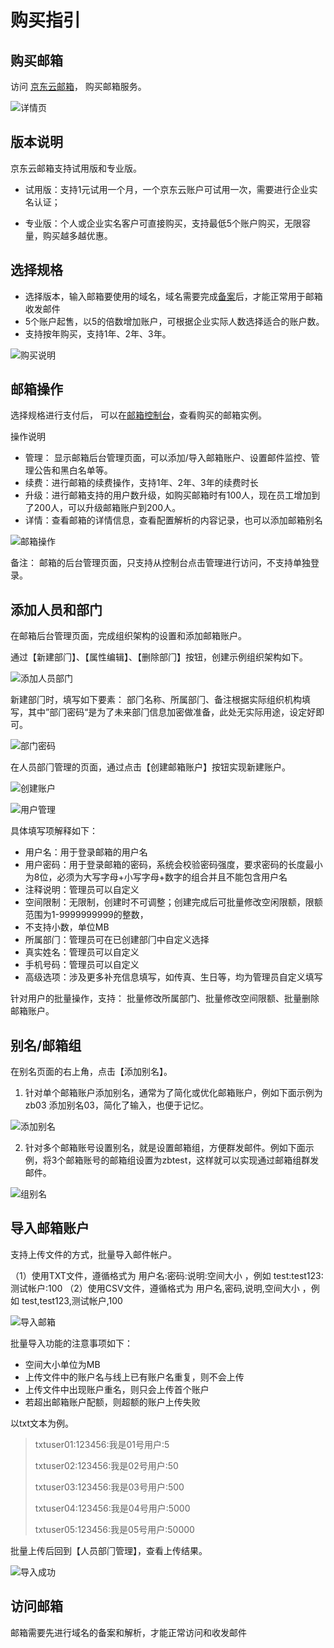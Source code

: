# 购买指引

## 购买邮箱
访问 [京东云邮箱](https://www.jdcloud.com/cn/products/jdcloudmail)， 购买邮箱服务。


![详情页](https://img1.jcloudcs.com/image/step/1.png)


## 版本说明

京东云邮箱支持试用版和专业版。

- 试用版：支持1元试用一个月，一个京东云账户可试用一次，需要进行企业实名认证；

- 专业版：个人或企业实名客户可直接购买，支持最低5个账户购买，无限容量，购买越多越优惠。


## 选择规格

- 选择版本，输入邮箱要使用的域名，域名需要完成[备案](https://record-console.jdcloud.com/)后，才能正常用于邮箱收发邮件
- 5个账户起售，以5的倍数增加账户，可根据企业实际人数选择适合的账户数。
- 支持按年购买，支持1年、2年、3年。

![购买说明](https://img1.jcloudcs.com/cn/image/jdcloud-mail/%E9%82%AE%E4%BB%B6%E8%B4%AD%E4%B9%B0%E9%A1%B5.png)


## 邮箱操作

选择规格进行支付后， 可以在[邮箱控制台](https://jdcloud-mail-console.jdcloud.com/list)，查看购买的邮箱实例。

操作说明
- 管理： 显示邮箱后台管理页面，可以添加/导入邮箱账户、设置邮件监控、管理公告和黑白名单等。
- 续费：进行邮箱的续费操作，支持1年、2年、3年的续费时长
- 升级：进行邮箱支持的用户数升级，如购买邮箱时有100人，现在员工增加到了200人，可以升级邮箱账户到200人。
- 详情：查看邮箱的详情信息，查看配置解析的内容记录，也可以添加邮箱别名


![邮箱操作](https://img1.jcloudcs.com/image/step/3.png)


备注： 邮箱的后台管理页面，只支持从控制台点击管理进行访问，不支持单独登录。


## 添加人员和部门

在邮箱后台管理页面，完成组织架构的设置和添加邮箱账户。

通过【新建部⻔】、【属性编辑】、【删除部⻔】按钮，创建示例组织架构如下。


![添加人员部门](https://img1.jcloudcs.com/image/step/15.png)


新建部⻔时，填写如下要素：
部⻔名称、所属部⻔、备注根据实际组织机构填写，其中”部⻔密码“是为了未来部⻔信息加密做准备，此处⽆实际⽤途，设定好即可。

![部门密码](https://img1.jcloudcs.com/image/step/16.png)


在⼈员部⻔管理的⻚⾯，通过点击【创建邮箱账户】按钮实现新建账户。


![创建账户](https://img1.jcloudcs.com/image/step/14.png)

![用户管理](https://img1.jcloudcs.com/image/step/17.png)

具体填写项解释如下：
- ⽤户名：⽤于登录邮箱的⽤户名
- ⽤户密码：⽤于登录邮箱的密码，系统会校验密码强度，要求密码的⻓度最⼩为8位，必须为⼤写字⺟+⼩写字⺟+数字的组合并且不能包含⽤户名
- 注释说明：管理员可以⾃定义
- 空间限制：⽆限制，创建时不可调整；创建完成后可批量修改空闲限额，限额范围为1-9999999999的整数，
- 不⽀持⼩数，单位MB
- 所属部⻔：管理员可在已创建部⻔中⾃定义选择
- 真实姓名：管理员可以⾃定义
- ⼿机号码：管理员可以⾃定义
- ⾼级选项：涉及更多补充信息填写，如传真、⽣⽇等，均为管理员⾃定义填写

针对用户的批量操作，支持： 批量修改所属部门、批量修改空间限额、批量删除邮箱账户。


## 别名/邮箱组

在别名⻚⾯的右上⻆，点击【添加别名】。

1. 针对单个邮箱账户添加别名，通常为了简化或优化邮箱账户，例如下⾯示例为zb03 添加别名03，简化了输⼊，也便于记忆。

![添加别名](https://img1.jcloudcs.com/image/step/19.png)

2. 针对多个邮箱账号设置别名，就是设置邮箱组，⽅便群发邮件。例如下⾯示例，将3个邮箱账号的邮箱组设置为zbtest，这样就可以实现通过邮箱组群发邮件。

![组别名](https://img1.jcloudcs.com/image/step/20.png)


## 导入邮箱账户

支持上传⽂件的⽅式，批量导⼊邮件帐户。

（1）使⽤TXT⽂件，遵循格式为 ⽤户名:密码:说明:空间⼤⼩ ，例如 test:test123:测试帐户:100
（2）使⽤CSV⽂件，遵循格式为 ⽤户名,密码,说明,空间⼤⼩ ，例如 test,test123,测试帐户,100

![导入邮箱](https://img1.jcloudcs.com/image/step/21.png)

批量导⼊功能的注意事项如下：
- 空间大小单位为MB
- 上传⽂件中的账户名与线上已有账户名重复，则不会上传
- 上传⽂件中出现账户重名，则只会上传⾸个账户
- 若超出邮箱账户配额，则超额的账户上传失败

以txt⽂本为例。

> txtuser01:123456:我是01号⽤户:5
> 
> txtuser02:123456:我是02号⽤户:50
> 
> txtuser03:123456:我是03号⽤户:500
> 
> txtuser04:123456:我是04号⽤户:5000
> 
> txtuser05:123456:我是05号⽤户:50000


批量上传后回到【⼈员部⻔管理】，查看上传结果。


![导入成功](https://img1.jcloudcs.com/image/step/22.png)


## 访问邮箱

邮箱需要先进行域名的备案和解析，才能正常访问和收发邮件














